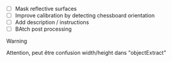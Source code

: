 - [ ] Mask reflective surfaces
- [ ] Improve calibration by detecting chessboard orientation
- [ ] Add description / instructions
- [ ] BAtch post processing

>[!WARNING] 
>Attention, peut être confusion width/height dans "objectExtract"